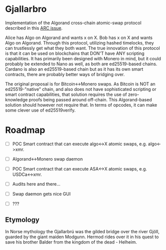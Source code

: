 # Gjallarbro
Implementation of the Algorand cross-chain atomic-swap protocol described in this [ARC issue](https://github.com/algorandfoundation/ARCs/issues/92).

Alice has Algo on Algorand and wants x on X. Bob has x on X and wants Algo on Algorand. Through this protocol, utilizing hashed timelocks, they can trustlessly get what they both want. The true innovation of this protocol is that it can be used on blockchains that DON'T have ANY scripting capabilities. It has primarily been designed with Monero in mind, but it could probably be extended to Nano as well, as both are ed25519-based chains. Cardano is also an ed25519-based chain but as it has its own smart contracts, there are probably better ways of bridging over.

The original proposal is for Bitcoin<->Monero swaps. As Bitcoin is NOT an ed25519-"native" chain, and also does not have sophisticated scripting or smart contract capabilities, that solution requires the use of zero-knowledge proofs being passed around off-chain. This Algorand-based solution should however not require that. In terms of opcodes, it can make some clever use of ed25519verify.

# Roadmap

- [ ] POC Smart contract that can execute algo<->X atomic swaps, e.g. algo<->xmr.
- [ ] Algorand<->Monero swap daemon
- [ ] POC Smart contract that can execute ASA<->X atomic swaps, e.g. USDCa<->xmr.
- [ ] Audits here and there...
- [ ] Swap daemon gets nice GUI
- [ ] ???


## Etymology
In Norse mythology the Gjallarbrú was the gilded bridge over the river Gjöll, guarded by the giant maiden Modgunn. Hermod rides over it in his quest to save his brother Balder from the kingdom of the dead - Helheim.
